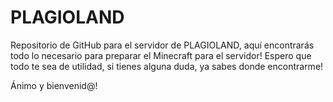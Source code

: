 # PLAGIOLAND
Repositorio de GitHub para el servidor de PLAGIOLAND, aquí encontrarás todo lo necesario para preparar el Minecraft para el servidor!
Espero que todo te sea de utilidad, si tienes alguna duda, ya sabes donde encontrarme!

Ánimo y bienvenid@!
